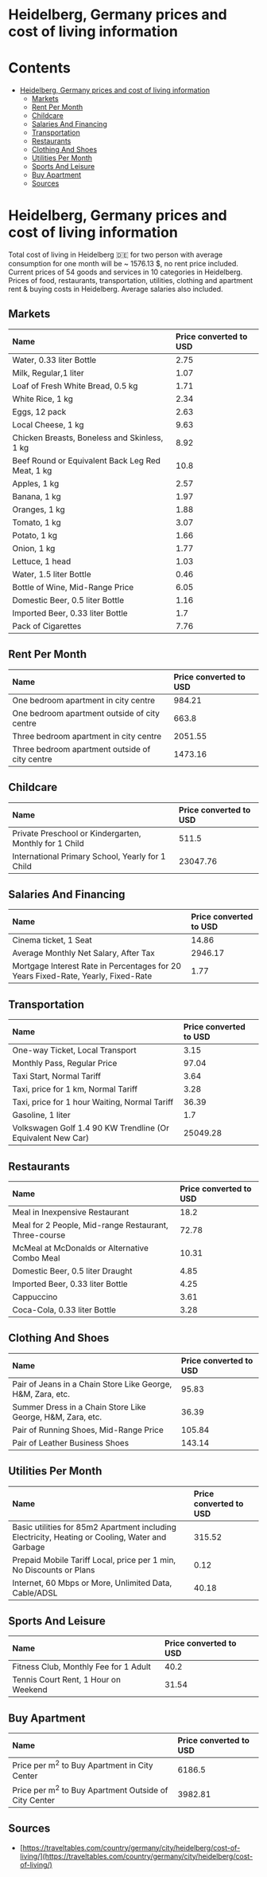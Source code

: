 
Heidelberg, Germany prices and cost of living information
=========================================================

Contents
========

* [Heidelberg, Germany prices and cost of living information](#heidelberg-germany-prices-and-cost-of-living-information)
	* [Markets](#markets)
	* [Rent Per Month](#rent-per-month)
	* [Childcare](#childcare)
	* [Salaries And Financing](#salaries-and-financing)
	* [Transportation](#transportation)
	* [Restaurants](#restaurants)
	* [Clothing And Shoes](#clothing-and-shoes)
	* [Utilities Per Month](#utilities-per-month)
	* [Sports And Leisure](#sports-and-leisure)
	* [Buy Apartment](#buy-apartment)
	* [Sources](#sources)

# Heidelberg, Germany prices and cost of living information


Total cost of living in Heidelberg 🇩🇪 for two person with average consumption for one month will be ~ 1576.13 $, no rent
 price included. Current prices of 54 goods and services in 10 categories  in Heidelberg. Prices of food, restaurants, 
transportation, utilities, clothing and apartment rent & buying costs in Heidelberg. Average salaries also included.
## Markets

|Name|Price converted to USD|
| :--- | :--- |
|Water, 0.33 liter Bottle|2.75|
|Milk, Regular,1 liter|1.07|
|Loaf of Fresh White Bread, 0.5 kg|1.71|
|White Rice, 1 kg|2.34|
|Eggs, 12 pack|2.63|
|Local Cheese, 1 kg|9.63|
|Chicken Breasts, Boneless and Skinless, 1 kg|8.92|
|Beef Round or Equivalent Back Leg Red Meat, 1 kg |10.8|
|Apples, 1 kg|2.57|
|Banana, 1 kg|1.97|
|Oranges, 1 kg|1.88|
|Tomato, 1 kg|3.07|
|Potato, 1 kg|1.66|
|Onion, 1 kg|1.77|
|Lettuce, 1 head|1.03|
|Water, 1.5 liter Bottle|0.46|
|Bottle of Wine, Mid-Range Price|6.05|
|Domestic Beer, 0.5 liter Bottle|1.16|
|Imported Beer, 0.33 liter Bottle|1.7|
|Pack of Cigarettes|7.76|
  

## Rent Per Month

|Name|Price converted to USD|
| :--- | :--- |
|One bedroom apartment in city centre|984.21|
|One bedroom apartment outside of city centre|663.8|
|Three bedroom apartment in city centre|2051.55|
|Three bedroom apartment outside of city centre|1473.16|
  

## Childcare

|Name|Price converted to USD|
| :--- | :--- |
|Private Preschool or Kindergarten, Monthly for 1 Child|511.5|
|International Primary School, Yearly for 1 Child|23047.76|
  

## Salaries And Financing

|Name|Price converted to USD|
| :--- | :--- |
|Cinema ticket, 1 Seat|14.86|
|Average Monthly Net Salary, After Tax|2946.17|
|Mortgage Interest Rate in Percentages for 20 Years Fixed-Rate, Yearly, Fixed-Rate|1.77|
  

## Transportation

|Name|Price converted to USD|
| :--- | :--- |
|One-way Ticket, Local Transport|3.15|
|Monthly Pass, Regular Price|97.04|
|Taxi Start, Normal Tariff|3.64|
|Taxi, price for 1 km, Normal Tariff|3.28|
|Taxi, price for 1 hour Waiting, Normal Tariff|36.39|
|Gasoline, 1 liter|1.7|
|Volkswagen Golf 1.4 90 KW Trendline (Or Equivalent New Car)|25049.28|
  

## Restaurants

|Name|Price converted to USD|
| :--- | :--- |
|Meal in Inexpensive Restaurant|18.2|
|Meal for 2 People, Mid-range Restaurant, Three-course|72.78|
|McMeal at McDonalds or Alternative Combo Meal|10.31|
|Domestic Beer, 0.5 liter Draught|4.85|
|Imported Beer, 0.33 liter Bottle|4.25|
|Cappuccino|3.61|
|Coca-Cola, 0.33 liter Bottle|3.28|
  

## Clothing And Shoes

|Name|Price converted to USD|
| :--- | :--- |
|Pair of Jeans in a Chain Store Like George, H&M, Zara, etc.|95.83|
|Summer Dress in a Chain Store Like George, H&M, Zara, etc.|36.39|
|Pair of Running Shoes, Mid-Range Price|105.84|
|Pair of Leather Business Shoes|143.14|
  

## Utilities Per Month

|Name|Price converted to USD|
| :--- | :--- |
|Basic utilities for 85m2 Apartment including Electricity, Heating or Cooling, Water and Garbage|315.52|
|Prepaid Mobile Tariff Local, price per 1 min, No Discounts or Plans|0.12|
|Internet, 60 Mbps or More, Unlimited Data, Cable/ADSL|40.18|
  

## Sports And Leisure

|Name|Price converted to USD|
| :--- | :--- |
|Fitness Club, Monthly Fee for 1 Adult|40.2|
|Tennis Court Rent, 1 Hour on Weekend|31.54|
  

## Buy Apartment

|Name|Price converted to USD|
| :--- | :--- |
|Price per m<sup>2</sup> to Buy Apartment in City Center|6186.5|
|Price per m<sup>2</sup> to Buy Apartment Outside of City Center|3982.81|
  

## Sources

- [https://traveltables.com/country/germany/city/heidelberg/cost-of-living/](https://traveltables.com/country/germany/city/heidelberg/cost-of-living/)
